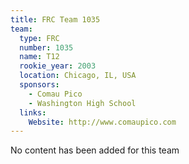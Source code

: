 ```yaml
---
title: FRC Team 1035
team:
  type: FRC
  number: 1035
  name: T12
  rookie_year: 2003
  location: Chicago, IL, USA
  sponsors:
    - Comau Pico
    - Washington High School
  links:
    Website: http://www.comaupico.com
---
```

No content has been added for this team